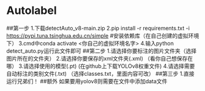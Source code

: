 # Autolabel
##第一步
  1.下载detectAuto_v8-main.zip
  2.pip install -r requirements.txt -i https://pypi.tuna.tsinghua.edu.cn/simple  #安装依赖库（在自己创建的虚拟环境下）
  3.cmd中conda activate <你自己的虚拟环境名字>
  4.输入python detect_auto.py运行此文件即可
##第二步
  1.请选择你要标注的图片文件夹（选择图片所在的文件夹）
  2.请选择你要保存的xml文件夹(.xml)  （看你自己想保存在哪）
  3.请选择使用的模型(.pt) (在github上下载YOLOv8权重文件)
  4.请选择需要自动标注的类别文件(.txt) （选择classes.txt，里面内容可改）
##第三步
  1.直接运行兄弟们！
##额外
  如果要用yolov8则需要在文件中添加data文件
